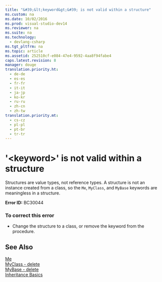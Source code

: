 ```yaml
---
title: "&#39;&lt;keyword&gt;&#39; is not valid within a structure"
ms.custom: na
ms.date: 10/02/2016
ms.prod: visual-studio-dev14
ms.reviewer: na
ms.suite: na
ms.technology: 
  - devlang-csharp
ms.tgt_pltfrm: na
ms.topic: article
ms.assetid: 252510cf-e084-47e4-9592-4aa8f94fabe4
caps.latest.revision: 8
manager: douge
translation.priority.ht: 
  - de-de
  - es-es
  - fr-fr
  - it-it
  - ja-jp
  - ko-kr
  - ru-ru
  - zh-cn
  - zh-tw
translation.priority.mt: 
  - cs-cz
  - pl-pl
  - pt-br
  - tr-tr
---
```

# &#39;&lt;keyword&gt;&#39; is not valid within a structure
Structures are value types, not reference types. A structure is not an instance created from a class, so the `Me`, `MyClass`, and `MyBase` keywords are meaningless in a structure.  
  
 **Error ID:** BC30044  
  
### To correct this error  
  
-   Change the structure to a class, or remove the keyword from the procedure.  
  
## See Also  
 [Me](assetId:///a65973c7-cf06-4547-9b25-9fba885525c2)   
 [MyClass - delete](assetId:///5db36f9b-f796-4b6a-ba34-cac1fde6eb62)   
 [MyBase - delete](assetId:///52491d06-6451-4f6f-9aa6-8fab59bbc2b9)   
 [Inheritance Basics](../Topic/Inheritance%20Basics%20\(Visual%20Basic\).md)